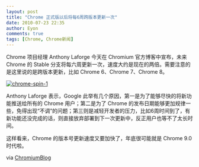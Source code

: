 ```yaml
---
layout: post
title: "Chrome 正式版以后将每6周跨版本更新一次"
date: 2010-07-23 22:35
author: Eyon
comments: true
tags: [Chrome, Chrome新闻]
---
```

Chrome 项目经理 Anthony Laforge 今天在 Chromium 官方博客中宣布，未来 Chrome 的 Stable 分支将每六周更新一次，速度大约是现在的两倍。需要注意的是这里说的是跨版本更新，比如 Chrome 6、Chrome 7、Chrome 8。

<a href="http://img.chromi.org/2010/07/chrome-spin-1.jpg">![](http://img.chromi.org/2010/07/chrome-spin-1.jpg "chrome-spin-1")</a>

Anthony Laforge 表示，Google 此举有几个原因，第一是为了能够尽快的将新功能推送给所有的 Chrome 用户；第二是为了 Chrome 的发布日期能够更加规律一些，免得出现“不调”的问题；第三则是减轻开发者的压力，比如6周时间到了，有新功能还没完成的话，则直接放弃部署到下一次更新中，反正用户也等不了太长时间。

这样看来，Chrome 的版本号更新速度又要加快了，年底很可能就是 Chrome 9.0 时代啦。

via [ChromiumBlog](http://blog.chromium.org/2010/07/release-early-release-often.html)

